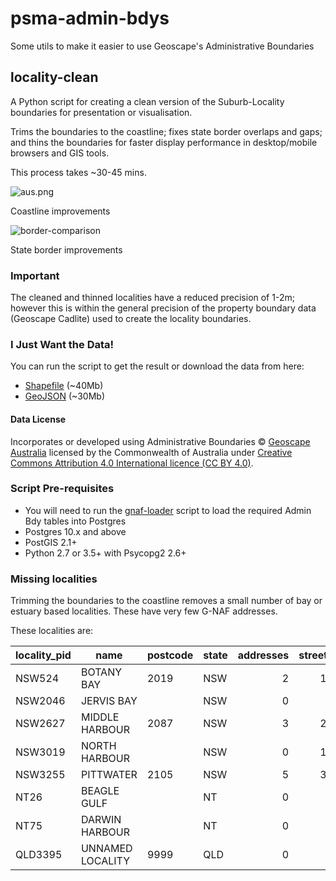 # psma-admin-bdys
Some utils to make it easier to use Geoscape's Administrative Boundaries

## locality-clean
A Python script for creating a clean version of the Suburb-Locality boundaries for presentation or visualisation.

Trims the boundaries to the coastline; fixes state border overlaps and gaps; and thins the boundaries for faster display performance in desktop/mobile browsers and GIS tools.

This process takes ~30-45 mins.

![aus.png](https://github.com/iag-geo/psma-admin-bdys/blob/master/sample-images/aus.png "clean vs original localities")

Coastline improvements

![border-comparison](https://github.com/iag-geo/psma-admin-bdys/blob/master/sample-images/border-comparison.png "clean vs original borders")

State border improvements

### Important

The cleaned and thinned localities have a reduced precision of 1-2m; however this is within the general precision of the property boundary data (Geoscape Cadlite) used to create the locality boundaries.

### I Just Want the Data!

You can run the script to get the result or download the data from here:
- [Shapefile](https://github.com/iag-geo/psma-admin-bdys/releases/download/202111/locality-bdys-display-202111-shapefile.zip) (~40Mb) 
- [GeoJSON](https://github.com/iag-geo/psma-admin-bdys/releases/download/202111/locality-bdys-display-202111.geojson.zip) (~30Mb) 

#### Data License

Incorporates or developed using Administrative Boundaries © [Geoscape Australia](https://geoscape.com.au/legal/data-copyright-and-disclaimer/) licensed by the Commonwealth of Australia under [Creative Commons Attribution 4.0 International licence (CC BY 4.0)](https://creativecommons.org/licenses/by/4.0/).

### Script Pre-requisites

- You will need to run the [gnaf-loader](https://github.com/minus34/gnaf-loader) script to load the required Admin Bdy tables into Postgres
- Postgres 10.x and above
- PostGIS 2.1+
- Python 2.7 or 3.5+ with Psycopg2 2.6+

### Missing localities
Trimming the boundaries to the coastline removes a small number of bay or estuary based localities.  These have very few G-NAF addresses.

These localities are:

| locality_pid | name | postcode | state | addresses | streets |
| ------------- | ------------- | ------------- | ------------- | -------------: | -------------: |
| NSW524 | BOTANY BAY | 2019 | NSW | 2 | 12 |
| NSW2046 | JERVIS BAY |  | NSW | 0 | 5 |
| NSW2627 | MIDDLE HARBOUR | 2087 | NSW | 3 | 23 |
| NSW3019 | NORTH HARBOUR |  | NSW | 0 | 10 |
| NSW3255 | PITTWATER | 2105 | NSW | 5 | 31 |
| NT26 | BEAGLE GULF |  | NT | 0 | 0 |
| NT75 | DARWIN HARBOUR |  | NT | 0 | 0 |
| QLD3395 | UNNAMED LOCALITY | 9999 | QLD | 0 | 2 |
